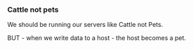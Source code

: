 ### Cattle not pets

We should be running our servers like Cattle not Pets.

BUT - when we write data to a host - the host becomes a pet.